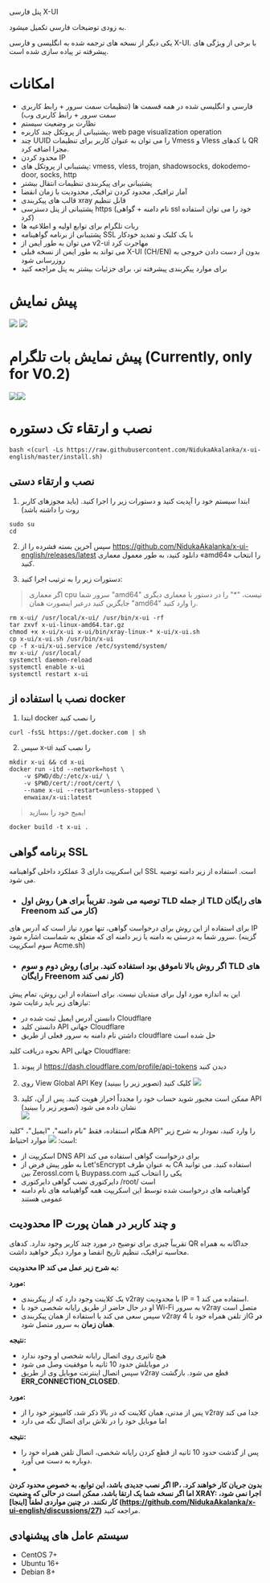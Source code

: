 پنل فارسی X-UI

به زودی توضیحات فارسی تکمیل میشود.


یکی دیگر از نسخه های ترجمه شده به انگلیسی و فارسی X-UI. با برخی از ویژگی های پیشرفته تر پیاده سازی شده است.


# امکانات

- فارسی و انگلیسی شده در همه قسمت ها (تنظیمات سمت سرور + رابط کاربری سمت سرور + رابط کاربری وب)
- نظارت بر وضعیت سیستم
- پشتیبانی از پروتکل چند کاربره، web page visualization operation
- چند UUID را می توان به عنوان کاربر برای تنظیمات Vmess و Vless با کدهای QR مجزا اضافه کرد.
- محدود کردن IP
- پشتیبانی از پروتکل های: vmess, vless, trojan, shadowsocks, dokodemo-door, socks, http
- پشتیبانی برای پیکربندی تنظیمات انتقال بیشتر
- آمار ترافیک, محدود کردن ترافیک, محدودیت با زمان انقضا 
- قالب های پیکربندی xray قابل تنظیم
- پشتیبانی از پنل دسترسی https (نام دامنه + گواهی ssl خود را می توان استفاده کرد)
- ربات تلگرام برای توابع اولیه و اطلاعیه ها
- پشتیبانی از برنامه گواهینامه SSL با یک کلیک و تمدید خودکار
- می توان به طور ایمن از v2-ui مهاجرت کرد 
- می تواند به طور ایمن از نسخه قبلی X-UI (CH/EN) بدون از دست دادن خروجی به روزرسانی شود
- برای موارد پیکربندی پیشرفته تر، برای جزئیات بیشتر به پنل مراجعه کنید

# پیش نمایش
![](media/Web.png)
![](media/PostInstallation.png)
# پیش نمایش بات تلگرام (Currently, only for V0.2)
![](media/TGBot1.PNG)![](media/TGBot2.PNG)

# نصب و ارتقاء تک دستوره

```
bash <(curl -Ls https://raw.githubusercontent.com/NidukaAkalanka/x-ui-english/master/install.sh)
````
## نصب و ارتقاء دستی

1. ابتدا سیستم خود را آپدیت کنید و دستورات زیر را اجرا کنید. (باید مجوزهای کاربر روت را داشته باشد)
```` 
sudo su
cd
````
2. سپس آخرین بسته فشرده را از https://github.com/NidukaAkalanka/x-ui-english/releases/latest دانلود کنید، به طور معمول معماری «amd64» را انتخاب کنید.

3. دستورات زیر را به ترتیب اجرا کنید:

> اگر معماری cpu سرور شما "amd64" نیست، "*" را در دستور با معماری دیگری جایگزین کنید درعیر اینصورت همان "amd64" را وارد کنید. 
````
rm x-ui/ /usr/local/x-ui/ /usr/bin/x-ui -rf
tar zxvf x-ui-linux-amd64.tar.gz
chmod +x x-ui/x-ui x-ui/bin/xray-linux-* x-ui/x-ui.sh
cp x-ui/x-ui.sh /usr/bin/x-ui
cp -f x-ui/x-ui.service /etc/systemd/system/
mv x-ui/ /usr/local/
systemctl daemon-reload
systemctl enable x-ui
systemctl restart x-ui
````

## نصب با استفاده از docker
1. ابتدا docker را نصب کنید
```shell
curl -fsSL https://get.docker.com | sh
````
2. سپس x-ui را نصب کنید
```shell
mkdir x-ui && cd x-ui
docker run -itd --network=host \
    -v $PWD/db/:/etc/x-ui/ \
    -v $PWD/cert/:/root/cert/ \
    --name x-ui --restart=unless-stopped \
    enwaiax/x-ui:latest
````

> ایمیج خود را بسازید
 ```shell
docker build -t x-ui .
````


## برنامه گواهی SSL
این اسکریپت دارای 3 عملکرد داخلی گواهینامه SSL است. استفاده از زیر دامنه توصیه می شود.
- ### روش اول (توصیه می شود. تقریباً برای هر TLD از جمله TLD های رایگان Freenom کار می کند)
برای استفاده از این روش برای درخواست گواهی، تنها مورد نیاز است که آدرس های IP سرور شما به درستی به دامنه یا زیر دامنه ای که متعلق به شماست اشاره شود. (گزینه سوم اسکریپت Acme.sh)

- ### روش دوم و سوم (اگر روش بالا ناموفق بود استفاده کنید. برای TLD های رایگان Freenom کار نمی کند)
این به اندازه مورد اول برای مبتدیان نیست. برای استفاده از این روش، تمام پیش نیازهای زیر باید رعایت شود:
- دانستن آدرس ایمیل ثبت شده در Cloudflare
- دانستن کلید API جهانی Cloudflare
- داشتن نام دامنه به سرور فعلی از طریق cloudflare حل شده است

نحوه دریافت کلید API جهانی Cloudflare:

1. از پیوند https://dash.cloudflare.com/profile/api-tokens دیدن کنید
2. روی View Global API Key کلیک کنید (تصویر زیر را ببینید)
    ![](media/APIKey1.PNG)
    
3. ممکن است مجبور شوید حساب خود را مجدداً احراز هویت کنید. پس از آن، کلید API نشان داده می شود (تصویر زیر را ببینید)\
        ![](media/APIKey2.png)
       
هنگام استفاده، فقط "نام دامنه"، "ایمیل"، "کلید API" را وارد کنید، نمودار به شرح زیر است:
        ![](media/DetailEnter.png)
موارد احتیاط:
- اسکریپت از DNS API برای درخواست گواهی استفاده می کند
- به طور پیش فرض از Let'sEncrypt به عنوان طرف CA استفاده کنید. می توانید بین Zerossl.com یا Buypass.com یکی را انتخاب کنید
- دایرکتوری نصب گواهی دایرکتوری /root/ است
- گواهینامه های درخواست شده توسط این اسکریپت همه گواهینامه های نام دامنه عمومی هستند

## محدودیت IP و چند کاربر در همان پورت
تقریباً چیزی برای توضیح در مورد چند کاربر وجود ندارد. کدهای QR جداگانه به همراه محاسبه ترافیک، تنظیم تاریخ انقضا و موارد دیگر خواهید داشت.

**محدودیت IP به شرح زیر عمل می کند:**

**مورد:**
- یک کلاینت وجود دارد که از پیکربندی v2ray با محدودیت IP = 1 استفاده می کند.
- او در حال حاضر از طریق رایانه شخصی خود با Wi-Fi به سرور v2ray متصل است
- سپس سعی می کند با استفاده از همان پیکربندی v2ray از تلفن همراه خود با 4G **در همان زمان** به سرور متصل شود.

**نتیجه:**
- هیچ تاثیری روی اتصال رایانه شخصی او وجود ندارد
- در موبایلش حدود 10 ثانیه با موفقیت وصل می شود
- سپس اتصال اینترنت موبایل وی از طریق v2ray قطع می شود. بازگشت **ERR_CONNECTION_CLOSED**.


**مورد:**
- پس از مدتی، همان کلاینت که در بالا ذکر شد، کامپیوتر خود را از v2ray جدا می کند
- اما موبایل خود را در تلاش برای اتصال نگه می دارد

**نتیجه:**
- پس از گذشت حدود 10 ثانیه از قطع کردن رایانه شخصی، اتصال تلفن همراه خود را دوباره به دست می آورد.
- 
**اگر نصب جدیدی باشد، این توابع، به خصوص محدود کردن IP، بدون جریان کار خواهند کرد. اما اگر نسخه شما یک ارتقا باشد، ممکن است در حالی که وضعیت XRAY: اجرا نمی شود، کار نکنند. در چنین مواردی لطفاً [اینجا] (https://github.com/NidukaAkalanka/x-ui-english/discussions/27)** مراجعه کنید.

## سیستم عامل های پیشنهادی
- CentOS 7+
- Ubuntu 16+
- Debian 8+

